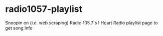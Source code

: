# radio1057-playlist
Snoopin on (i.e. web scraping) Radio 105.7's I Heart Radio playlist page to get song info

